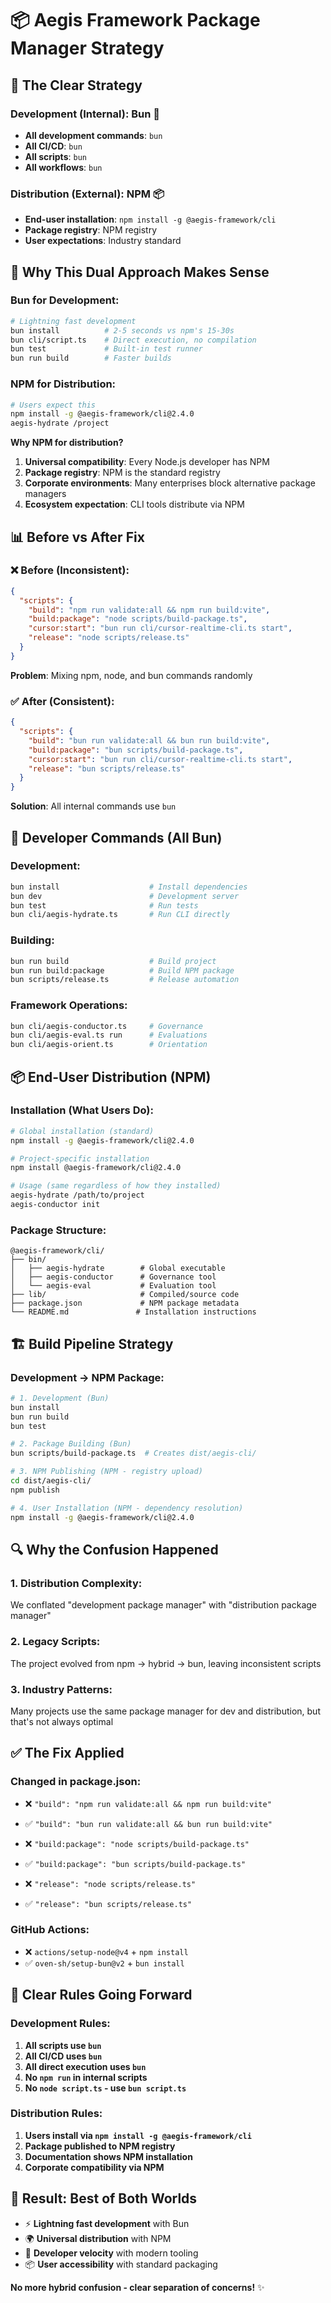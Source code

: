 # 📦 Aegis Framework Package Manager Strategy

## 🎯 **The Clear Strategy**

### **Development (Internal): Bun 🚀**
- **All development commands**: `bun`
- **All CI/CD**: `bun` 
- **All scripts**: `bun`
- **All workflows**: `bun`

### **Distribution (External): NPM 📦**
- **End-user installation**: `npm install -g @aegis-framework/cli`
- **Package registry**: NPM registry
- **User expectations**: Industry standard

## 🧠 **Why This Dual Approach Makes Sense**

### **Bun for Development:**
```bash
# Lightning fast development
bun install          # 2-5 seconds vs npm's 15-30s
bun cli/script.ts    # Direct execution, no compilation
bun test             # Built-in test runner
bun run build        # Faster builds
```

### **NPM for Distribution:**
```bash
# Users expect this
npm install -g @aegis-framework/cli@2.4.0
aegis-hydrate /project
```

**Why NPM for distribution?**
1. **Universal compatibility**: Every Node.js developer has NPM
2. **Package registry**: NPM is the standard registry
3. **Corporate environments**: Many enterprises block alternative package managers
4. **Ecosystem expectation**: CLI tools distribute via NPM

## 📊 **Before vs After Fix**

### **❌ Before (Inconsistent):**
```json
{
  "scripts": {
    "build": "npm run validate:all && npm run build:vite",
    "build:package": "node scripts/build-package.ts",
    "cursor:start": "bun run cli/cursor-realtime-cli.ts start",
    "release": "node scripts/release.ts"
  }
}
```
**Problem**: Mixing npm, node, and bun commands randomly

### **✅ After (Consistent):**
```json
{
  "scripts": {
    "build": "bun run validate:all && bun run build:vite",
    "build:package": "bun scripts/build-package.ts", 
    "cursor:start": "bun run cli/cursor-realtime-cli.ts start",
    "release": "bun scripts/release.ts"
  }
}
```
**Solution**: All internal commands use `bun`

## 🔧 **Developer Commands (All Bun)**

### **Development:**
```bash
bun install                    # Install dependencies
bun dev                        # Development server
bun test                       # Run tests
bun cli/aegis-hydrate.ts       # Run CLI directly
```

### **Building:**
```bash
bun run build                  # Build project
bun run build:package          # Build NPM package
bun scripts/release.ts         # Release automation
```

### **Framework Operations:**
```bash
bun cli/aegis-conductor.ts     # Governance
bun cli/aegis-eval.ts run      # Evaluations
bun cli/aegis-orient.ts        # Orientation
```

## 📦 **End-User Distribution (NPM)**

### **Installation (What Users Do):**
```bash
# Global installation (standard)
npm install -g @aegis-framework/cli@2.4.0

# Project-specific installation  
npm install @aegis-framework/cli@2.4.0

# Usage (same regardless of how they installed)
aegis-hydrate /path/to/project
aegis-conductor init
```

### **Package Structure:**
```
@aegis-framework/cli/
├── bin/
│   ├── aegis-hydrate        # Global executable
│   ├── aegis-conductor      # Governance tool
│   └── aegis-eval           # Evaluation tool
├── lib/                     # Compiled/source code
├── package.json             # NPM package metadata
└── README.md               # Installation instructions
```

## 🏗️ **Build Pipeline Strategy**

### **Development → NPM Package:**
```bash
# 1. Development (Bun)
bun install
bun run build
bun test

# 2. Package Building (Bun)
bun scripts/build-package.ts  # Creates dist/aegis-cli/

# 3. NPM Publishing (NPM - registry upload)
cd dist/aegis-cli/
npm publish

# 4. User Installation (NPM - dependency resolution)
npm install -g @aegis-framework/cli@2.4.0
```

## 🔍 **Why the Confusion Happened**

### **1. Distribution Complexity:**
We conflated "development package manager" with "distribution package manager"

### **2. Legacy Scripts:**
The project evolved from npm → hybrid → bun, leaving inconsistent scripts

### **3. Industry Patterns:**
Many projects use the same package manager for dev and distribution, but that's not always optimal

## ✅ **The Fix Applied**

### **Changed in package.json:**
- ❌ `"build": "npm run validate:all && npm run build:vite"`
- ✅ `"build": "bun run validate:all && bun run build:vite"`

- ❌ `"build:package": "node scripts/build-package.ts"`  
- ✅ `"build:package": "bun scripts/build-package.ts"`

- ❌ `"release": "node scripts/release.ts"`
- ✅ `"release": "bun scripts/release.ts"`

### **GitHub Actions:**
- ❌ `actions/setup-node@v4` + `npm install`
- ✅ `oven-sh/setup-bun@v2` + `bun install`

## 🎯 **Clear Rules Going Forward**

### **Development Rules:**
1. **All scripts use `bun`**
2. **All CI/CD uses `bun`** 
3. **All direct execution uses `bun`**
4. **No `npm run` in internal scripts**
5. **No `node script.ts` - use `bun script.ts`**

### **Distribution Rules:**
1. **Users install via `npm install -g @aegis-framework/cli`**
2. **Package published to NPM registry**
3. **Documentation shows NPM installation**
4. **Corporate compatibility via NPM**

## 🚀 **Result: Best of Both Worlds**

- ⚡ **Lightning fast development** with Bun
- 🌍 **Universal distribution** with NPM
- 🔧 **Developer velocity** with modern tooling
- 📦 **User accessibility** with standard packaging

**No more hybrid confusion - clear separation of concerns!** ✨
